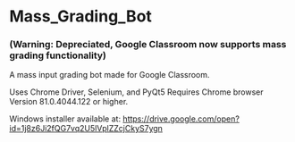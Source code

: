 # Mass_Grading_Bot

### (Warning: Depreciated, Google Classroom now supports mass grading functionality)

A mass input grading bot made for Google Classroom. 

Uses Chrome Driver, Selenium, and PyQt5
Requires Chrome browser Version 81.0.4044.122 or higher.



Windows installer available at: https://drive.google.com/open?id=1j8z6Ji2fQG7vq2U5lVplZZcjCkyS7ygn
